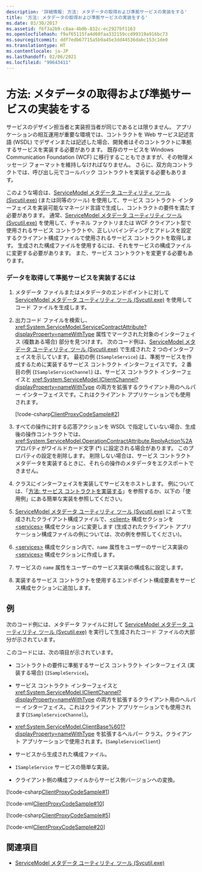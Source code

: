 ```yaml
---
description: '詳細情報: 方法: メタデータの取得および準拠サービスの実装をする'
title: '方法: メタデータの取得および準拠サービスの実装をする'
ms.date: 03/30/2017
ms.assetid: f6f3a2b9-c8aa-4b0b-832c-ec2927bf1163
ms.openlocfilehash: f9af65115fa4d60faa332159ccd99319a916bc73
ms.sourcegitcommit: ddf7edb67715a5b9a45e3dd44536dabc153c1de0
ms.translationtype: HT
ms.contentlocale: ja-JP
ms.lasthandoff: 02/06/2021
ms.locfileid: "99643411"
---
```

# <a name="how-to-retrieve-metadata-and-implement-a-compliant-service"></a>方法: メタデータの取得および準拠サービスの実装をする

サービスのデザイン担当者と実装担当者が同じであるとは限りません。 アプリケーションの相互運用が重要な環境では、コントラクトを Web サービス記述言語 (WSDL) でデザインまたは記述した場合、開発者はそのコントラクトに準拠するサービスを実装する必要があります。 既存のサービスを Windows Communication Foundation (WCF) に移行することもできますが、その物理メッセージ フォーマットを維持しなければなりません。 さらに、双方向コントラクトでは、呼び出し元でコールバック コントラクトを実装する必要もあります。  
  
 このような場合は、[ServiceModel メタデータ ユーティリティ ツール (Svcutil.exe)](../servicemodel-metadata-utility-tool-svcutil-exe.md) (または同等のツール) を使用して、サービス コントラクト インターフェイスを実装可能なマネージド言語で生成し、コントラクトの要件を満たす必要があります。 通常、[ServiceModel メタデータ ユーティリティ ツール (Svcutil.exe)](../servicemodel-metadata-utility-tool-svcutil-exe.md) を使用して、チャネル ファクトリまたは WCF クライアント型で使用されるサービス コントラクトや、正しいバインディングとアドレスを設定するクライアント構成ファイルで使用されるサービス コントラクトを取得します。 生成された構成ファイルを使用するには、それをサービスの構成ファイルに変更する必要があります。 また、サービス コントラクトを変更する必要もあります。  
  
### <a name="to-retrieve-data-and-implement-a-compliant-service"></a>データを取得して準拠サービスを実装するには  
  
1. メタデータ ファイルまたはメタデータのエンドポイントに対して [ServiceModel メタデータ ユーティリティ ツール (Svcutil.exe)](../servicemodel-metadata-utility-tool-svcutil-exe.md) を使用してコード ファイルを生成します。  
  
2. 出力コード ファイルを検索し、<xref:System.ServiceModel.ServiceContractAttribute?displayProperty=nameWithType> 属性でマークされた対象のインターフェイス (複数ある場合) 部分を見つけます。 次のコード例は、[ServiceModel メタデータ ユーティリティ ツール (Svcutil.exe)](../servicemodel-metadata-utility-tool-svcutil-exe.md) で生成された 2 つのインターフェイスを示しています。 最初の例 (`ISampleService`) は、準拠サービスを作成するために実装するサービス コントラクト インターフェイスです。 2 番目の例 (`ISampleServiceChannel`) は、サービス コントラクト インターフェイスと <xref:System.ServiceModel.IClientChannel?displayProperty=nameWithType> の両方を拡張するクライアント用のヘルパー インターフェイスです。これはクライアント アプリケーションでも使用されます。  
  
     [!code-csharp[ClientProxyCodeSample#2](../../../../samples/snippets/csharp/VS_Snippets_CFX/clientproxycodesample/cs/proxycode.cs#2)]  
  
3. すべての操作に対する応答アクションを WSDL で指定していない場合、生成後の操作コントラクトでは、<xref:System.ServiceModel.OperationContractAttribute.ReplyAction%2A> プロパティがワイルドカード文字 (*) に設定される場合があります。 このプロパティの設定を削除します。 削除しない場合は、サービス コントラクト メタデータを実装するときに、それらの操作のメタデータをエクスポートできません。  
  
4. クラスにインターフェイスを実装してサービスをホストします。 例については、「[方法: サービス コントラクトを実装する](../how-to-implement-a-wcf-contract.md)」を参照するか、以下の「使用例」にある簡単な実装を参照してください。  
  
5. [ServiceModel メタデータ ユーティリティ ツール (Svcutil.exe)](../servicemodel-metadata-utility-tool-svcutil-exe.md) によって生成されたクライアント構成ファイルで、[\<client>](../../configure-apps/file-schema/wcf/client.md) 構成セクションを [\<services>](../../configure-apps/file-schema/wcf/services.md) 構成セクションに変更します (生成されたクライアント アプリケーション構成ファイルの例については、次の例を参照してください)。  
  
6. [\<services>](../../configure-apps/file-schema/wcf/services.md) 構成セクション内で、`name` 属性をユーザーのサービス実装の [\<services>](../../configure-apps/file-schema/wcf/services.md) 構成セクションに作成します。  
  
7. サービスの `name` 属性をユーザーのサービス実装の構成名に設定します。  
  
8. 実装するサービス コントラクトを使用するエンドポイント構成要素をサービス構成セクションに追加します。  
  
## <a name="example"></a>例  

 次のコード例には、メタデータ ファイルに対して [ServiceModel メタデータ ユーティリティ ツール (Svcutil.exe)](../servicemodel-metadata-utility-tool-svcutil-exe.md) を実行して生成されたコード ファイルの大部分が示されています。  
  
 このコードには、次の項目が示されています。  
  
- コントラクトの要件に準拠するサービス コントラクト インターフェイス (実装する場合) (`ISampleService`)。  
  
- サービス コントラクト インターフェイスと <xref:System.ServiceModel.IClientChannel?displayProperty=nameWithType> の両方を拡張するクライアント用のヘルパー インターフェイス。これはクライアント アプリケーションでも使用されます(`ISampleServiceChannel`)。  
  
- <xref:System.ServiceModel.ClientBase%601?displayProperty=nameWithType> を拡張するヘルパー クラス。クライアント アプリケーションで使用されます。(`SampleServiceClient`)  
  
- サービスから生成された構成ファイル。  
  
- `ISampleService` サービスの簡単な実装。  
  
- クライアント側の構成ファイルからサービス側バージョンへの変換。  
  
[!code-csharp[ClientProxyCodeSample#1](../../../../samples/snippets/csharp/VS_Snippets_CFX/clientproxycodesample/cs/proxycode.cs#1)]

[!code-xml[ClientProxyCodeSample#10](../../../../samples/snippets/csharp/VS_Snippets_CFX/clientproxycodesample/cs/client.exe.config#10)]

[!code-csharp[ClientProxyCodeSample#5](../../../../samples/snippets/csharp/VS_Snippets_CFX/clientproxycodesample/cs/hostapplication.cs#5)]

[!code-xml[ClientProxyCodeSample#20](../../../../samples/snippets/csharp/VS_Snippets_CFX/clientproxycodesample/cs/hostapplication.exe.config#20)]
  
## <a name="see-also"></a>関連項目

- [ServiceModel メタデータ ユーティリティ ツール (Svcutil.exe)](../servicemodel-metadata-utility-tool-svcutil-exe.md)
